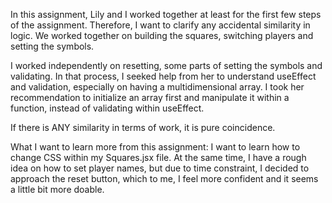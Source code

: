 In this assignment, Lily and I worked together at least for the first few steps of the assignment. Therefore, I want to clarify any accidental similarity in logic. We worked together on building the squares, switching players and setting the symbols.

I worked independently on resetting, some parts of setting the symbols and validating. In that process, I seeked help from her to understand useEffect and validation, especially on having a multidimensional array. I took her recommendation to initialize an array first and manipulate it within a function, instead of validating within useEffect.

If there is ANY similarity in terms of work, it is pure coincidence.

What I want to learn more from this assignment:
I want to learn how to change CSS within my Squares.jsx file. At the same time, I have a rough idea on how to set player names, but due to time constraint, I decided to approach the reset button, which to me, I feel more confident and it seems a little bit more doable. 

